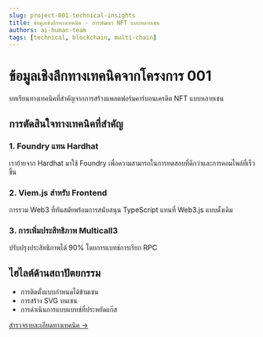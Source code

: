 ```yaml
---
slug: project-001-technical-insights
title: ข้อมูลเชิงลึกทางเทคนิค - การพัฒนา NFT แบบหลายเชน
authors: ai-human-team
tags: [technical, blockchain, multi-chain]
---
```


# ข้อมูลเชิงลึกทางเทคนิคจากโครงการ 001

บทเรียนทางเทคนิคที่สำคัญจากการสร้างแพลตฟอร์มคาร์บอนเครดิต NFT แบบหลายเชน

<!--truncate-->

## การตัดสินใจทางเทคนิคที่สำคัญ

### 1. Foundry แทน Hardhat
เราย้ายจาก Hardhat มาใช้ Foundry เพื่อความสามารถในการทดสอบที่ดีกว่าและการคอมไพล์ที่เร็วขึ้น

### 2. Viem.js สำหรับ Frontend
การรวม Web3 ที่ทันสมัยพร้อมการสนับสนุน TypeScript แทนที่ Web3.js แบบดั้งเดิม

### 3. การเพิ่มประสิทธิภาพ Multicall3
ปรับปรุงประสิทธิภาพได้ 90% โดยการแบทช์การเรียก RPC

## ไฮไลต์ด้านสถาปัตยกรรม
- การติดตั้งแบบกำหนดได้ข้ามเชน
- การสร้าง SVG บนเชน
- การดำเนินการแบบแบทช์ที่ประหยัดแก๊ส

[สำรวจรายละเอียดทางเทคนิค →](../../docs/uniserv-nft-carbon-credit/diary/TECHNICAL_EVOLUTION)